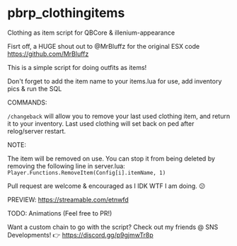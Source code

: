 # pbrp_clothingitems
Clothing as item script for QBCore &amp; illenium-appearance

Fisrt off, a HUGE shout out to @MrBluffz for the original ESX code https://github.com/MrBluffz

This is a simple script for doing outfits as items!

Don't forget to add the item name to your items.lua for use, add inventory pics & run the SQL

COMMANDS:

`/changeback` will allow you to remove your last used clothing item, and return it to your inventory.
Last used clothing will set back on ped after relog/server restart. 

NOTE:

The item will be removed on use. You can stop it from being deleted by removing the following line in server.lua:
`Player.Functions.RemoveItem(Config[i].itemName, 1)` 

Pull request are welcome & encouraged as I IDK WTF I am doing. 😕

PREVIEW:
https://streamable.com/etnwfd

TODO:
Animations (Feel free to PR!)

Want a custom chain to go with the script? Check out my friends @ SNS Developments! 👉 https://discord.gg/p9gjmwTr8p
